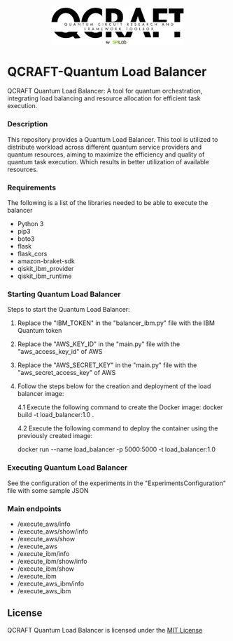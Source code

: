 <p align="center">
   <picture>
     <source media="(prefers-color-scheme: dark)" srcset="https://github.com/Qcraft-UEx/Qcraft/blob/main/docs/_images/qcraft_logo.png?raw=true" width="60%">
     <img src="https://github.com/Qcraft-UEx/Qcraft/blob/main/docs/_images/qcraft_logo.png?raw=true" width="60%" alt="Qcraft Logo">
   </picture>
  </a>
</p>

# QCRAFT-Quantum Load Balancer
QCRAFT Quantum Load Balancer: A tool for quantum orchestration, integrating load balancing and resource allocation for efficient task execution.

### Description ###

This repository provides a Quantum Load Balancer. This tool is utilized to distribute workload across different quantum service providers and quantum resources, aiming to maximize the efficiency and quality of quantum task execution. Which results in better utilization of available resources.


### Requirements ###

The following is a list of the libraries needed to be able to execute the balancer

* Python 3
* pip3
* boto3
* flask
* flask_cors
* amazon-braket-sdk
* qiskit_ibm_provider
* qiskit_ibm_runtime

### Starting Quantum Load Balancer ###

Steps to start the Quantum Load Balancer: 

1. Replace the "IBM_TOKEN" in the "balancer_ibm.py" file with the IBM Quantum token

2. Replace the "AWS_KEY_ID" in the "main.py" file with the "aws_access_key_id" of AWS

3. Replace the "AWS_SECRET_KEY" in the "main.py" file with the "aws_secret_access_key" of AWS

4. Follow the steps below for the creation and deployment of the load balancer image:

    4.1  Execute the following command to create the Docker image: docker build -t load_balancer:1.0 .

    4.2  Execute the following command to deploy the container using the previously created image: 
    
    docker run --name load_balancer -p 5000:5000 -t load_balancer:1.0

### Executing Quantum Load Balancer ###

See the configuration of the experiments in the "ExperimentsConfiguration" file with some sample JSON


### Main endpoints ###

* /execute_aws/info
* /execute_aws/show/info
* /execute_aws/show
* /execute_aws
* /execute_ibm/info
* /execute_ibm/show/info
* /execute_ibm/show
* /execute_ibm
* /execute_aws_ibm/info
* /execute_aws_ibm





## License
QCRAFT Quantum Load Balancer is licensed under the [MIT License](https://github.com/Qcraft-UEx/QCRAFT/blob/main/LICENSE)
